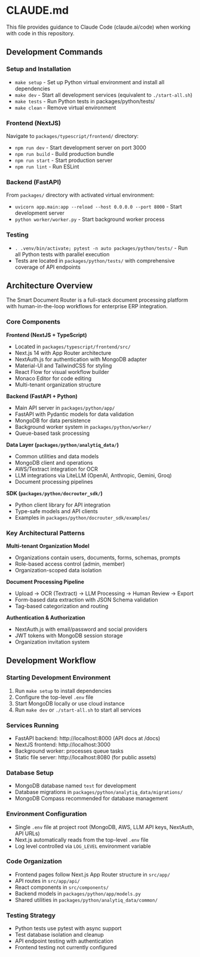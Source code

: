 # CLAUDE.md

This file provides guidance to Claude Code (claude.ai/code) when working with code in this repository.

## Development Commands

### Setup and Installation
- `make setup` - Set up Python virtual environment and install all dependencies
- `make dev` - Start all development services (equivalent to `./start-all.sh`)
- `make tests` - Run Python tests in packages/python/tests/
- `make clean` - Remove virtual environment

### Frontend (NextJS)
Navigate to `packages/typescript/frontend/` directory:
- `npm run dev` - Start development server on port 3000
- `npm run build` - Build production bundle
- `npm run start` - Start production server
- `npm run lint` - Run ESLint

### Backend (FastAPI)
From `packages/` directory with activated virtual environment:
- `uvicorn app.main:app --reload --host 0.0.0.0 --port 8000` - Start development server
- `python worker/worker.py` - Start background worker process

### Testing
- `. .venv/bin/activate; pytest -n auto packages/python/tests/` - Run all Python tests with parallel execution
- Tests are located in `packages/python/tests/` with comprehensive coverage of API endpoints

## Architecture Overview

The Smart Document Router is a full-stack document processing platform with human-in-the-loop workflows for enterprise ERP integration.

### Core Components

**Frontend (NextJS + TypeScript)**
- Located in `packages/typescript/frontend/src/`
- Next.js 14 with App Router architecture
- NextAuth.js for authentication with MongoDB adapter
- Material-UI and TailwindCSS for styling
- React Flow for visual workflow builder
- Monaco Editor for code editing
- Multi-tenant organization structure

**Backend (FastAPI + Python)**
- Main API server in `packages/python/app/`
- FastAPI with Pydantic models for data validation
- MongoDB for data persistence
- Background worker system in `packages/python/worker/`
- Queue-based task processing

**Data Layer (`packages/python/analytiq_data/`)**
- Common utilities and data models
- MongoDB client and operations
- AWS/Textract integration for OCR
- LLM integrations via LiteLLM (OpenAI, Anthropic, Gemini, Groq)
- Document processing pipelines

**SDK (`packages/python/docrouter_sdk/`)**
- Python client library for API integration
- Type-safe models and API clients
- Examples in `packages/python/docrouter_sdk/examples/`

### Key Architectural Patterns

**Multi-tenant Organization Model**
- Organizations contain users, documents, forms, schemas, prompts
- Role-based access control (admin, member)
- Organization-scoped data isolation

**Document Processing Pipeline**
- Upload → OCR (Textract) → LLM Processing → Human Review → Export
- Form-based data extraction with JSON Schema validation
- Tag-based categorization and routing

**Authentication & Authorization**
- NextAuth.js with email/password and social providers
- JWT tokens with MongoDB session storage
- Organization invitation system

## Development Workflow

### Starting Development Environment
1. Run `make setup` to install dependencies
2. Configure the top-level `.env` file
3. Start MongoDB locally or use cloud instance
4. Run `make dev` or `./start-all.sh` to start all services

### Services Running
- FastAPI backend: http://localhost:8000 (API docs at /docs)
- NextJS frontend: http://localhost:3000
- Background worker: processes queue tasks
- Static file server: http://localhost:8080 (for public assets)

### Database Setup
- MongoDB database named `test` for development
- Database migrations in `packages/python/analytiq_data/migrations/`
- MongoDB Compass recommended for database management

### Environment Configuration
- Single `.env` file at project root (MongoDB, AWS, LLM API keys, NextAuth, API URLs)
- Next.js automatically reads from the top-level `.env` file
- Log level controlled via `LOG_LEVEL` environment variable

### Code Organization
- Frontend pages follow Next.js App Router structure in `src/app/`
- API routes in `src/app/api/`
- React components in `src/components/`
- Backend models in `packages/python/app/models.py`
- Shared utilities in `packages/python/analytiq_data/common/`

### Testing Strategy
- Python tests use pytest with async support
- Test database isolation and cleanup
- API endpoint testing with authentication
- Frontend testing not currently configured